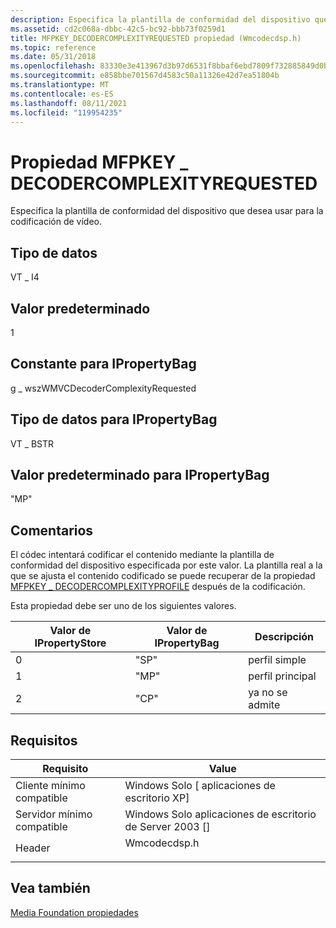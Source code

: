 ```yaml
---
description: Especifica la plantilla de conformidad del dispositivo que desea usar para la codificación de vídeo.
ms.assetid: cd2c068a-dbbc-42c5-bc92-bbb73f0259d1
title: MFPKEY_DECODERCOMPLEXITYREQUESTED propiedad (Wmcodecdsp.h)
ms.topic: reference
ms.date: 05/31/2018
ms.openlocfilehash: 83330e3e413967d3b97d6531f8bbaf6ebd7809f732885849d0bf7b8f62d55ef5
ms.sourcegitcommit: e858bbe701567d4583c50a11326e42d7ea51804b
ms.translationtype: MT
ms.contentlocale: es-ES
ms.lasthandoff: 08/11/2021
ms.locfileid: "119954235"
---
```

# <a name="mfpkey_decodercomplexityrequested-property"></a>Propiedad MFPKEY \_ DECODERCOMPLEXITYREQUESTED

Especifica la plantilla de conformidad del dispositivo que desea usar para la codificación de vídeo.

## <a name="data-type"></a>Tipo de datos

VT \_ I4

## <a name="default-value"></a>Valor predeterminado

1

## <a name="constant-for-ipropertybag"></a>Constante para IPropertyBag

g \_ wszWMVCDecoderComplexityRequested

## <a name="data-type-for-ipropertybag"></a>Tipo de datos para IPropertyBag

VT \_ BSTR

## <a name="default-value-for-ipropertybag"></a>Valor predeterminado para IPropertyBag

"MP"

## <a name="remarks"></a>Comentarios

El códec intentará codificar el contenido mediante la plantilla de conformidad del dispositivo especificada por este valor. La plantilla real a la que se ajusta el contenido codificado se puede recuperar de la propiedad [MFPKEY \_ DECODERCOMPLEXITYPROFILE](mfpkey-decodercomplexityprofileproperty.md) después de la codificación.

Esta propiedad debe ser uno de los siguientes valores.



| Valor de IPropertyStore | Valor de IPropertyBag | Descripción         |
|--------------------------|------------------------|---------------------|
| 0                        | "SP"                   | perfil simple      |
| 1                        | "MP"                   | perfil principal        |
| 2                        | "CP"                   | ya no se admite |



 

## <a name="requirements"></a>Requisitos



| Requisito | Value |
|-------------------------------------|-----------------------------------------------------------------------------------------|
| Cliente mínimo compatible<br/> | Windows Solo \[ aplicaciones de escritorio XP\]<br/>                                             |
| Servidor mínimo compatible<br/> | Windows Solo aplicaciones de escritorio de Server 2003 \[\]<br/>                                    |
| Header<br/>                   | <dl> <dt>Wmcodecdsp.h</dt> </dl> |



## <a name="see-also"></a>Vea también

<dl> <dt>

[Media Foundation propiedades](media-foundation-properties.md)
</dt> </dl>

 

 




